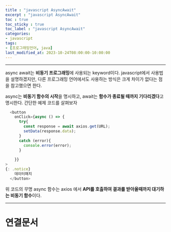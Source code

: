 ```yaml
---
title : "javascript AsyncAwait"
excerpt : "javascript AsyncAwait"
toc : true
toc_sticky : true
toc_label : "javascript AsyncAwait"
categories:
- javascript
tags:
- [프로그래밍언어, java]
last_modified_at: 2023-10-24T08:00:00-10:00:00
---
```

  
---
  
 async await는 **비동기 프로그래밍**에 사용되는 keyword이다. javascript에서 사용법을 설명하겠지만, 다른 프로그래밍 언어에서도 사용하는 방식은 크게 차이가 없다는 점을 참고했으면 한다.

 async는 **비동기 함수의 시작**을 명시하고, await는 **함수가 종료될 때까지 기다리겠다**고 명시한다. 간단한 예제 코드를 살펴보자
  
```javascript
  <button
	onClick={async () => {
	  try{
		const response = await axios.get(URL);
		setData(response.data);
	  }
	  catch (error){
		console.error(error);
	  }
	  
	}}
> 
{: .notice}  
	데이터패치
  </button>

```

 위 코드의 무명 async 함수는 axios 에서 **API를 호출하여 결과를 받아올때까지 대기하는 비동기 함수**이다.

---
  
# 연결문서
